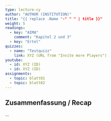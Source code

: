 ```yaml
---
type: lecture-cy
author: "AUTHOR (INSTITUTION)"
title: "{{ replace .Name "-" " " | title }}"
weight: 5
readings:
  - key: "AIMA"
    comment: "Kapitel 2 und 3"
  - key: "Ertel"
quizzes:
  - name: "Testquizz"
    link: XYZ (URL from "Invite more Players")
youtube:
  - id: XYZ (ID)
  - id: XYZ (ID)
assignments:
  - topic: blatt01
  - topic: blatt02
---
```



## Zusammenfassung / Recap

...
